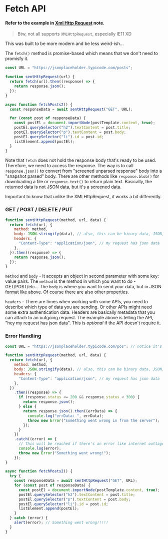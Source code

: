# Fetch API

#### Refer to the example in [Xml Http Request](./xmlHttpRequest.md) note.

> Btw, not all supports `XMLHttpRequest`, especially IE11 XD

This was built to be more modern and be less weird-ish...

The `fetch()` method is promise-based which means that we don't need to promisfy it.

```javascript
const URL = "https://jsonplaceholder.typicode.com/posts";

function sentHttpRequest(url) {
  return fetch(url).then((response) => {
    return response.json();
  });
}

async function fetchPosts2() {
  const responseData = await sentHttpRequest("GET", URL);

  for (const post of responseData) {
    const postEl = document.importNode(postTemplate.content, true);
    postEl.querySelector("h2").textContent = post.title;
    postEl.querySelector("p").textContent = post.body;
    postEl.querySelector("li").id = post.id;
    listElement.append(postEl);
  }
}
```

Note that `fetch` does not hold the response body that's ready to be used. Therefore, we need to access the response. The way is to call `response.json()` to convert from "screened unparsed response" body into a "snapshot parsed" body.
There are other methods like `response.blob()` for downloading a file or `response.text()` to return plain text.
Basically, the returned data is not JSON data, but it's a screened data.

Important to know that unlike the XMLHttpRequest, it works a bit differently.

### GET / POST / DELETE / PUT
```javascript
function sentHttpRequest(method, url, data) {
  return fetch(url, {
    method: method,
    body: JSON.stringify(data), // also, this can be binary data, JSON, form data...
    headers: {
      "Content-Type": "application/json", // my request has json data
    },
  }).then((response) => {
    return response.json();
  });
}
```

`method` and `body` - It accepts an object in second parameter with some key: value pairs. The `method` is the method in which you want to do - GET/POST/etc... The `body` is where you want to send your data, but in JSON format like above. Of course there are also other properties.

`headers` - There are times when working with some APIs, you need to describe which type of data you are sending. Or other APIs might need some extra authentication data.
Headers are basically metadata that you can attach to an outgoing request.
The example above is telling the API, "hey my request has json data".
This is *optional* if the API doesn't require it.

### Error Handling

```javascript
const URL = "https://jsonplaceholder.typicode.com/pos"; // notice it's got "pos" instead of "posts"

function sentHttpRequest(method, url, data) {
  return fetch(url, {
    method: method,
    body: JSON.stringify(data), // also, this can be binary data, JSON, form data...
    headers: {
      "Content-Type": "application/json", // my request has json data
    },
  })
    .then((response) => {
      if (response.status <= 200 && response.status < 300) {
        return response.json();
      } else {
        return response.json().then((errData) => {
          console.log("errData: ", errData);
          throw new Error("something went wrong in from the server");
        });
      }
    })
    .catch((error) => {
      // This will be reached if there's an error like internet outtage or server problem 
      console.log(error);
      throw new Error("Something went wrong!");
    });
}

async function fetchPosts2() {
  try {
    const responseData = await sentHttpRequest("GET", URL);
    for (const post of responseData) {
      const postEl = document.importNode(postTemplate.content, true);
      postEl.querySelector("h2").textContent = post.title;
      postEl.querySelector("p").textContent = post.body;
      postEl.querySelector("li").id = post.id;
      listElement.append(postEl);
    }
  } catch (error) {
    alert(error); // Something went wrong!!!!!
  }
}
```